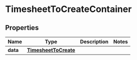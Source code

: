 

# TimesheetToCreateContainer


## Properties

| Name | Type | Description | Notes |
|------------ | ------------- | ------------- | -------------|
|**data** | [**TimesheetToCreate**](TimesheetToCreate.md) |  |  |



